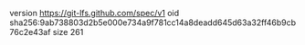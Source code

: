 version https://git-lfs.github.com/spec/v1
oid sha256:9ab738803d2b5e000e734a9f781cc14a8deadd645d63a32ff46b9cb76c2e43af
size 261
